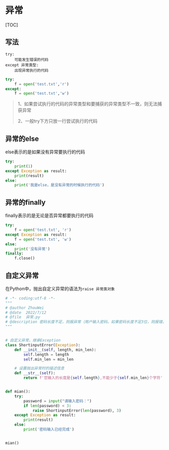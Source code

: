 # 异常

[TOC]

## 写法

~~~
try:
	可能发生错误的代码
except 异常类型:
	出现异常执行的代码
~~~

~~~python
try:
    f = open('test.txt','r')
except:
    f = open('test.txt','w')
~~~

> 1、如果尝试执行的代码的异常类型和要捕获的异常类型不一致，则无法捕获异常
>
> 2、一般try下方只放一行尝试执行的代码

## 异常的else

else表示的是如果没有异常要执行的代码

~~~python
try:
    print(1)
except Exception as result:
    print(result)
else:
    print('我是else，是没有异常的时候执行的代码')
~~~

## 异常的finally

finally表示的是无论是否异常都要执行的代码

~~~python
try:
    f = open('test.txt', 'r')
except Exception as result:
    f = open('test.txt', 'w')
else:
    print('没有异常')
finally:
    f.close()
~~~

## 自定义异常

在Python中，抛出自定义异常的语法为`raise 异常类对象`

~~~Python
# -*- coding:utf-8 -*-
"""
# @author ZhouWei
# @date  2022/7/12
# @file  异常.py
# @description 密码长度不足，则报异常（用户输入密码。如果密码长度不足3位，则报错，即抛出自定义异常，并捕获该异常）
"""


# 自定义异常，继承Exception
class ShortinputError(Exception):
    def __init__(self, length, min_len):
        self.length = length
        self.min_len = min_len

    # 设置抛出异常时的描述信息
    def __str__(self):
        return f'您输入的长度是{self.length},不能少于{self.min_len}个字符'


def mian():
    try:
        password = input("请输入密码：")
        if len(password) < 3:
            raise ShortinputError(len(password), 3)
    except Exception as result:
        print(result)
    else:
        print('密码输入已经完成')


mian()
~~~



